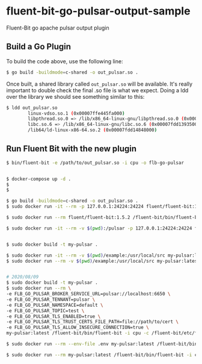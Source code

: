 # fluent-bit-go-pulsar-output-sample

Fluent-Bit go apache pulsar output plugin

## Build a Go Plugin

To build the code above, use the following line:

```sh
$ go build -buildmode=c-shared -o out_pulsar.so .
```

Once built, a shared library called `out_pulsar.so` will be available. It's really important to double check the final .so file is what we expect. Doing a ldd over the library we should see something similar to this:

```sh
$ ldd out_pulsar.so
        linux-vdso.so.1 (0x00007ffe445fa000)
        libpthread.so.0 => /lib/x86_64-linux-gnu/libpthread.so.0 (0x00007fdd13af6000)
        libc.so.6 => /lib/x86_64-linux-gnu/libc.so.6 (0x00007fdd13935000)
        /lib64/ld-linux-x86-64.so.2 (0x00007fdd14848000)
```

## Run Fluent Bit with the new plugin

```sh
$ bin/fluent-bit -e /path/to/out_pulsar.so -i cpu -o flb-go-pulsar
```


```sh

$ docker-compose up -d .
$ 
$ 

$ go build -buildmode=c-shared -o out_pulsar.so .
$ sudo docker run -it --rm -p 127.0.0.1:24224:24224 fluent/fluent-bit:1.5.2 /fluent-bit/bin/fluent-bit -i forward -o stdout -p format=json_lines -f 1

$ sudo docker run --rm fluent/fluent-bit:1.5.2 /fluent-bit/bin/fluent-bit -i cpu -o stdout -p format=json_lines -f 1

$ sudo docker run -it --rm -v $(pwd):/pulsar -p 127.0.0.1:24224:24224 fluent/fluent-bit:1.5.2 /fluent-bit/bin/fluent-bit -i cpu -c /pulsar/example/fluent.conf -e /pulsar/out_pulsar.so -o stdout -p format=json_lines -f 1


$ sudo docker build -t my-pulsar .

$ sudo docker run -it --rm -v $(pwd)/example:/usr/local/src my-pulsar:latest /fluent-bit/bin/fluent-bit -i cpu -c /usr/local/fluent.conf -e /fluent-bit/bin/out_pulsar.so -i cpu -o flb-go-pulsar -p format=json_lines -f 1
$ sudo docker run --rm -v $(pwd)/example:/usr/local/src my-pulsar:latest /fluent-bit/bin/fluent-bit -i cpu -e /fluent-bit/bin/out_pulsar.so -i cpu -o flb-go-pulsar -p format=json_lines -f 1


# 2020/08/09
$ sudo docker build -t my-pulsar .
$ sudo docker run --rm \
-e FLB_GO_PULSAR_BROKER_SERVICE_URL=pulsar://localhost:6650 \
-e FLB_GO_PULSAR_TENNANT=pulsar \
-e FLB_GO_PULSAR_NAMESPACE=default \
-e FLB_GO_PULSAR_TOPIC=test \
-e FLB_GO_PULSAR_TLS_ENABLED=true \
-e FLB_GO_PULSAR_TLS_TRUST_CERTS_FILE_PATH=file://path/to/cert \
-e FLB_GO_PULSAR_TLS_ALLOW_INSECURE_CONNECTION=true \
my-pulsar:latest /fluent-bit/bin/fluent-bit -i cpu -c /fluent-bit/etc/fluent-bit.conf -e /fluent-bit/bin/out_pulsar.so -i cpu -o flb-go-pulsar -p format=json_lines -f 1

$ sudo docker run --rm --env-file .env my-pulsar:latest /fluent-bit/bin/fluent-bit -i cpu -c /fluent-bit/etc/fluent-bit.conf -e /fluent-bit/bin/out_pulsar.so -i cpu -o flb-go-pulsar -p format=json_lines -f 1

$ sudo docker run --rm my-pulsar:latest /fluent-bit/bin/fluent-bit -i cpu -c /fluent-bit/etc/fluent-bit.conf -e /fluent-bit/bin/out_pulsar.so -i cpu -o flb-go-pulsar -p format=json_lines -f 1
```
